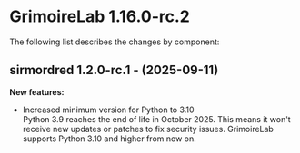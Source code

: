 # GrimoireLab 1.16.0-rc.2
The following list describes the changes by component:













## sirmordred 1.2.0-rc.1 - (2025-09-11)

**New features:**

 * Increased minimum version for Python to 3.10\
   Python 3.9 reaches the end of life in October 2025. This means it
   won't receive new updates or patches to fix security issues.
   GrimoireLab supports Python 3.10 and higher from now on.

